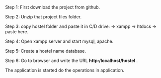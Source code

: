 Step 1: First download the project from github.

Step 2: Unzip that project files folder.

Step 3: copy hostel folder and paste it in C/D drive: -> xampp -> htdocs -> paste here.

Step 4: Open xampp server and start mysql, apache.

Step 5: Create a hostel name database.

Step 6: Go to browser and write the URL **http:/localhost/hostel** .

The application is started do the operations in application.
